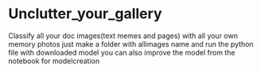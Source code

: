 # Unclutter_your_gallery
Classify all your doc images(text memes and pages) with all your own memory photos
just make a folder with allimages name and run the python file with downloaded model
you can also improve the model from the notebook for modelcreation
